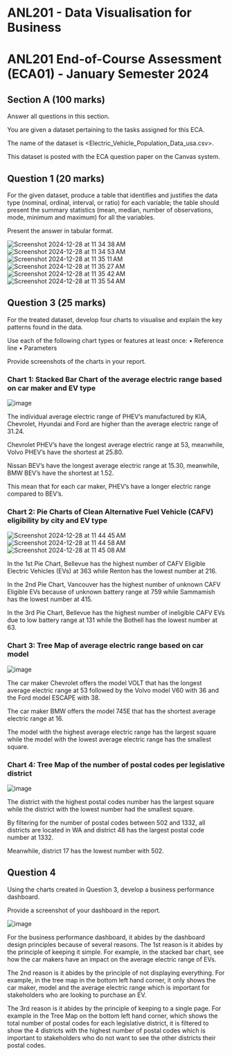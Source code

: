 # ANL201 - Data Visualisation for Business

# ANL201 End-of-Course Assessment (ECA01) - January Semester 2024

## Section A (100 marks)

Answer all questions in this section.

You are given a dataset pertaining to the tasks assigned for this ECA.

The name of the dataset is <Electric_Vehicle_Population_Data_usa.csv>. 

This dataset is posted with the ECA question paper on the Canvas system.

## Question 1 (20 marks)

For the given dataset, produce a table that identifies and justifies the data type (nominal, ordinal, interval, or ratio) for each variable; the table should present the summary statistics (mean, median, number of observations, mode, minimum and maximum) for all the variables. 

Present the answer in tabular format.

![Screenshot 2024-12-28 at 11 34 38 AM](https://github.com/user-attachments/assets/d1d35b5d-4f7f-4e2e-9522-08789a741b6a)
![Screenshot 2024-12-28 at 11 34 53 AM](https://github.com/user-attachments/assets/945d5fdd-3a25-4ec8-a78f-230d75ff7a3d)
![Screenshot 2024-12-28 at 11 35 11 AM](https://github.com/user-attachments/assets/bc1399a6-be16-4e0d-b264-b4714593e567)
![Screenshot 2024-12-28 at 11 35 27 AM](https://github.com/user-attachments/assets/0b14905c-9f7e-4d94-a429-96b360411653)
![Screenshot 2024-12-28 at 11 35 42 AM](https://github.com/user-attachments/assets/f1c00416-9394-4e8d-879b-e6c946a78bd3)
![Screenshot 2024-12-28 at 11 35 54 AM](https://github.com/user-attachments/assets/bd22b0d1-3ae5-4c38-a224-b66a1182ecd9)

## Question 3 (25 marks)

For the treated dataset, develop four charts to visualise and explain the key patterns found in the data. 

Use each of the following chart types or features at least once:
• Reference line
• Parameters

Provide screenshots of the charts in your report. 

### Chart 1: Stacked Bar Chart of the average electric range based on car maker and EV type

![image](https://github.com/user-attachments/assets/522133aa-8c9c-42b6-8592-6a64f1d659ca)

The individual average electric range of PHEV’s manufactured by KIA, Chevrolet, Hyundai and Ford are higher than the average electric range of 31.24. 

Chevrolet PHEV’s have the longest average electric range at 53, meanwhile, Volvo PHEV’s have the shortest at 25.80. 

Nissan BEV’s have the longest average electric range at 15.30, meanwhile, BMW BEV’s have the shortest at 1.52.

This mean that for each car maker, PHEV’s have a longer electric range compared to BEV’s. 

### Chart 2: Pie Charts of Clean Alternative Fuel Vehicle (CAFV) eligibility by city and EV type

![Screenshot 2024-12-28 at 11 44 45 AM](https://github.com/user-attachments/assets/d3e7c102-d09c-4b35-bb35-d89a874e0135)
![Screenshot 2024-12-28 at 11 44 58 AM](https://github.com/user-attachments/assets/011189f8-c1b2-4286-810c-da59b8a18fae)
![Screenshot 2024-12-28 at 11 45 08 AM](https://github.com/user-attachments/assets/8dcc9903-e752-42fb-8eab-19e51f111c64)

In the 1st Pie Chart, Bellevue has the highest number of CAFV Eligible Electric Vehicles (EVs) at 363 while Renton has the lowest number at 216.

In the 2nd Pie Chart, Vancouver has the highest number of unknown CAFV Eligible EVs because of unknown battery range at 759 while Sammamish has the lowest number at 415.

In the 3rd Pie Chart, Bellevue has the highest number of ineligible CAFV EVs due to low battery range at 131 while the Bothell has the lowest number at 63.

### Chart 3: Tree Map of average electric range based on car model

![image](https://github.com/user-attachments/assets/b699c127-6f50-4df2-b931-ceff62a16b05)

The car maker Chevrolet offers the model VOLT that has the longest average electric range at 53 followed by the Volvo model V60 with 36 and the Ford model ESCAPE with 38.

The car maker BMW offers the model 745E that has the shortest average electric range at 16.

The model with the highest average electric range has the largest square while the model with the lowest average electric range has the smallest square. 

### Chart 4: Tree Map of the number of postal codes per legislative district

![image](https://github.com/user-attachments/assets/803d39c1-1df7-44fc-925f-2460d486b0ca)

The district with the highest postal codes number has the largest square while the district with the lowest number had the smallest square.

By filtering for the number of postal codes between 502 and 1332, all districts are located in WA and district 48 has the largest postal code number at 1332. 

Meanwhile, district 17 has the lowest number with 502.

## Question 4

Using the charts created in Question 3, develop a business performance dashboard.

Provide a screenshot of your dashboard in the report. 

![image](https://github.com/user-attachments/assets/dec67ecb-5c34-41d0-9bcd-2cccbcc1ae53)

For the business performance dashboard, it abides by the dashboard design principles because of several reasons. The 1st reason is it abides by the principle of keeping it simple. For example, in the stacked bar chart, see how the car makers have an impact on the average electric range of EVs.

The 2nd reason is it abides by the principle of not displaying everything. For example, in the tree map in the bottom left hand corner, it only shows the car maker, model and the average electric range which is important for stakeholders who are looking to purchase an EV.

The 3rd reason is it abides by the principle of keeping to a single page. For example in the Tree Map on the bottom left hand corner, which shows the total number of postal codes for each legislative district, it is filtered to show the 4 districts with the highest number of postal codes which is important to stakeholders who do not want to see the other districts their postal codes.






